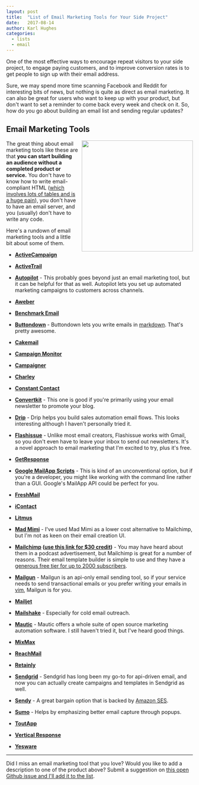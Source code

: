 ```yaml
---
layout: post
title:  "List of Email Marketing Tools for Your Side Project"
date:   2017-08-14
author: Karl Hughes
categories:
  - lists
  - email
---
```


One of the most effective ways to encourage repeat visitors to your side project, to engage paying customers, and to improve conversion rates is to get people to sign up with their email address.

Sure, we may spend more time scanning Facebook and Reddit for interesting bits of news, but nothing is quite as direct as email marketing. It can also be great for users who want to keep up with your product, but don't want to set a reminder to come back every week and check on it. So, how do you go about building an email list and sending regular updates?

## Email Marketing Tools

<img src="http://i.imgur.com/yAA3TAU.jpg" style="float:right; width: 300px; height: auto; margin-left: 10px;" />

The great thing about email marketing tools like these are that **you can start building an audience without a completed product or service.** You don't have to know how to write email-compliant HTML ([which involves lots of tables and is a huge pain](https://www.sitepoint.com/how-to-code-html-email-newsletters/)), you don't have to have an email server, and you (usually) don't have to write any code.

Here's a rundown of email marketing tools and a little bit about some of them.

- **[ActiveCampaign](http://www.activecampaign.com/)**

- **[ActiveTrail](https://www.activetrail.com/email_marketing_software/)**

- **[Autopilot](https://autopilothq.com/)** - This probably goes beyond just an email marketing tool, but it can be helpful for that as well. Autopilot lets you set up automated marketing campaigns to customers across channels.

- **[Aweber](https://www.aweber.com/)**

- **[Benchmark Email](https://www.benchmarkemail.com/)**

- **[Buttondown](https://buttondown.email)** - Buttondown lets you write emails in [markdown](https://daringfireball.net/projects/markdown/syntax). That's pretty awesome.

- **[Cakemail](https://www.cakemail.com/)**

- **[Campaign Monitor](https://www.campaignmonitor.com/c/)**

- **[Campaigner](http://www.campaigner.com/)**

- **[Charley](https://charley.io/)**

- **[Constant Contact](https://www.constantcontact.com/home/signup.jsp)**

- **[Convertkit](https://convertkit.com/)** - This one is good if you're primarily using your email newsletter to promote your blog.

- **[Drip](https://www.drip.co/)** - Drip helps you build sales automation email flows. This looks interesting although I haven't personally tried it.

- **[Flashissue](https://www.flashissue.com/)** - Unlike most email creators, Flashissue works with Gmail, so you don't even have to leave your inbox to send out newsletters. It's a novel approach to email marketing that I'm excited to try, plus it's free.

- **[GetResponse](https://www.getresponse.com/)**

- **[Google MailApp Scripts](https://developers.google.com/apps-script/reference/mail/mail-app)** - This is kind of an unconventional option, but if you're a developer, you might like working with the command line rather than a GUI. Google's MailApp API could be perfect for you.

- **[FreshMail](https://freshmail.com/)**

- **[iContact](https://www.icontact.com/pricing)**

- **[Litmus](http://litmus.com/)**

- **[Mad Mimi](https://madmimi.com/)** - I've used Mad Mimi as a lower cost alternative to Mailchimp, but I'm not as keen on their email creation UI.

- **[Mailchimp](https://mailchimp.com/) ([use this link for $30 credit](http://eepurl.com/cMDrn5))** - You may have heard about them in a podcast advertisement, but Mailchimp is great for a number of reasons. Their email template builder is simple to use and they have a [generous free tier for up to 2000 subscribers](https://mailchimp.com/pricing/).

- **[Mailgun](https://www.mailgun.com/)** - Mailgun is an api-only email sending tool, so if your service needs to send transactional emails or you prefer writing your emails in [vim](http://www.vim.org/), Mailgun is for you.

- **[Mailjet](https://www.mailjet.com/)**

- **[Mailshake](https://mailshake.com/)** - Especially for cold email outreach.

- **[Mautic](https://www.mautic.org/)** - Mautic offers a whole suite of open source marketing automation software. I still haven't tried it, but I've heard good things.

- **[MixMax](https://mixmax.com/)**

- **[ReachMail](https://www.reachmail.net/)**

- **[Retainly](https://retainly.co/)**

- **[Sendgrid](https://sendgrid.com/)** - Sendgrid has long been my go-to for api-driven email, and now you can actually create campaigns and templates in Sendgrid as well.

- **[Sendy](https://sendy.co/)** - A great bargain option that is backed by [Amazon SES](https://aws.amazon.com/ses/).

- **[Sumo](https://sumo.com/)** - Helps by emphasizing better email capture through popups.

- **[ToutApp](https://www1.toutapp.com/)**

- **[Vertical Response](http://www.verticalresponse.com/)**

- **[Yesware](http://www.yesware.com/)**

-----

Did I miss an email marketing tool that you love? Would you like to add a description to one of the product above? Submit a suggestion on [this open Github issue and I'll add it to the list](https://github.com/karllhughes/side-project-marketing/issues/13).
